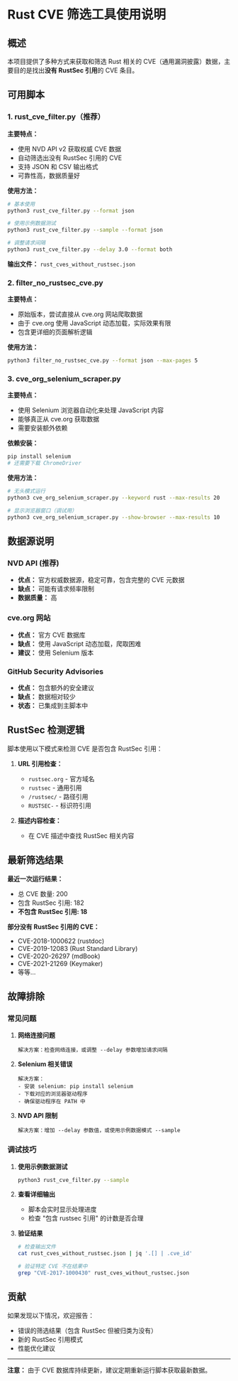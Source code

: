 # Rust CVE 筛选工具使用说明

## 概述

本项目提供了多种方式来获取和筛选 Rust 相关的 CVE（通用漏洞披露）数据，主要目的是找出**没有 RustSec 引用**的 CVE 条目。

## 可用脚本

### 1. rust_cve_filter.py（推荐）
**主要特点：**
- 使用 NVD API v2 获取权威 CVE 数据
- 自动筛选出没有 RustSec 引用的 CVE
- 支持 JSON 和 CSV 输出格式
- 可靠性高，数据质量好

**使用方法：**
```bash
# 基本使用
python3 rust_cve_filter.py --format json

# 使用示例数据测试
python3 rust_cve_filter.py --sample --format json

# 调整请求间隔
python3 rust_cve_filter.py --delay 3.0 --format both
```

**输出文件：** `rust_cves_without_rustsec.json`

### 2. filter_no_rustsec_cve.py
**主要特点：**
- 原始版本，尝试直接从 cve.org 网站爬取数据
- 由于 cve.org 使用 JavaScript 动态加载，实际效果有限
- 包含更详细的页面解析逻辑

**使用方法：**
```bash
python3 filter_no_rustsec_cve.py --format json --max-pages 5
```

### 3. cve_org_selenium_scraper.py
**主要特点：**
- 使用 Selenium 浏览器自动化来处理 JavaScript 内容
- 能够真正从 cve.org 获取数据
- 需要安装额外依赖

**依赖安装：**
```bash
pip install selenium
# 还需要下载 ChromeDriver
```

**使用方法：**
```bash
# 无头模式运行
python3 cve_org_selenium_scraper.py --keyword rust --max-results 20

# 显示浏览器窗口（调试用）
python3 cve_org_selenium_scraper.py --show-browser --max-results 10
```

## 数据源说明

### NVD API (推荐)
- **优点：** 官方权威数据源，稳定可靠，包含完整的 CVE 元数据
- **缺点：** 可能有请求频率限制
- **数据质量：** 高

### cve.org 网站
- **优点：** 官方 CVE 数据库
- **缺点：** 使用 JavaScript 动态加载，爬取困难
- **建议：** 使用 Selenium 版本

### GitHub Security Advisories
- **优点：** 包含额外的安全建议
- **缺点：** 数据相对较少
- **状态：** 已集成到主脚本中

## RustSec 检测逻辑

脚本使用以下模式来检测 CVE 是否包含 RustSec 引用：

1. **URL 引用检查：**
   - `rustsec.org` - 官方域名
   - `rustsec` - 通用引用  
   - `/rustsec/` - 路径引用
   - `RUSTSEC-` - 标识符引用

2. **描述内容检查：**
   - 在 CVE 描述中查找 RustSec 相关内容

## 最新筛选结果

**最近一次运行结果：**
- 总 CVE 数量: 200
- 包含 RustSec 引用: 182
- **不包含 RustSec 引用: 18**

**部分没有 RustSec 引用的 CVE：**
- CVE-2018-1000622 (rustdoc)
- CVE-2019-12083 (Rust Standard Library)
- CVE-2020-26297 (mdBook)
- CVE-2021-21269 (Keymaker)
- 等等...

## 故障排除

### 常见问题

1. **网络连接问题**
   ```
   解决方案：检查网络连接，或调整 --delay 参数增加请求间隔
   ```

2. **Selenium 相关错误**
   ```
   解决方案：
   - 安装 selenium: pip install selenium
   - 下载对应的浏览器驱动程序
   - 确保驱动程序在 PATH 中
   ```

3. **NVD API 限制**
   ```
   解决方案：增加 --delay 参数值，或使用示例数据模式 --sample
   ```

### 调试技巧

1. **使用示例数据测试**
   ```bash
   python3 rust_cve_filter.py --sample
   ```

2. **查看详细输出**
   - 脚本会实时显示处理进度
   - 检查 "包含 rustsec 引用" 的计数是否合理

3. **验证结果**
   ```bash
   # 检查输出文件
   cat rust_cves_without_rustsec.json | jq '.[] | .cve_id'
   
   # 验证特定 CVE 不在结果中
   grep "CVE-2017-1000430" rust_cves_without_rustsec.json
   ```

## 贡献

如果发现以下情况，欢迎报告：
- 错误的筛选结果（包含 RustSec 但被归类为没有）
- 新的 RustSec 引用模式
- 性能优化建议

---

**注意：** 由于 CVE 数据库持续更新，建议定期重新运行脚本获取最新数据。